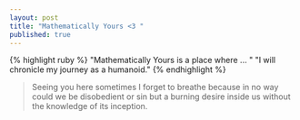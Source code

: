 ```yaml
---
layout: post
title: "Mathematically Yours <3 "
published: true
---
```

{% highlight ruby %}
"Mathematically Yours is a place where ... "
"I will chronicle my journey as a humanoid."
{% endhighlight %}


>Seeing you here sometimes I forget to breathe because in no way could we be disobedient or sin but a burning desire inside us without the knowledge of its inception.

